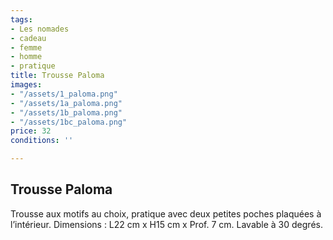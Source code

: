 ```yaml
---
tags:
- Les nomades
- cadeau
- femme
- homme
- pratique
title: Trousse Paloma
images:
- "/assets/1_paloma.png"
- "/assets/1a_paloma.png"
- "/assets/1b_paloma.png"
- "/assets/1bc_paloma.png"
price: 32
conditions: ''

---
```

## Trousse Paloma

Trousse aux motifs au choix, pratique avec deux petites poches plaquées à l’intérieur. Dimensions : L22 cm x H15 cm x Prof. 7 cm. Lavable à 30 degrés.
